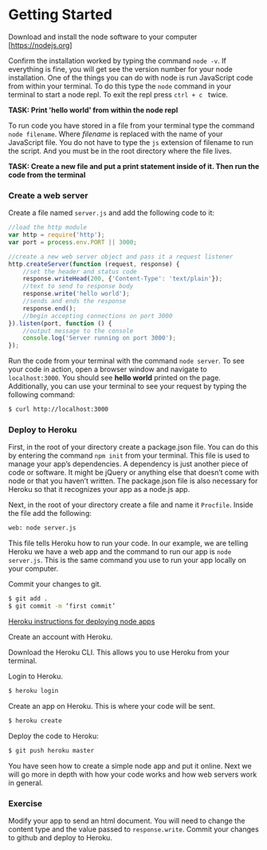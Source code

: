 # Getting Started

Download and install the node software to your computer
[https://nodejs.org]

Confirm the installation worked by typing the command `node -v`. 
If everything is fine, you will get see the version number for your node installation.  One of the things you can do with node is run JavaScript
code from within your terminal.  To do this type the `node` command
in your terminal to start a node repl. To exit the repl press `ctrl + c `
twice.  

__TASK: Print 'hello world' from within the node repl__  

To run code you have stored in a file from your terminal type the
command `node filename`. Where _filename_ is replaced with the name of your JavaScript file. You do not have to type the `js` extension of filename to run the script. And you must be in the root directory where
the file lives.  

__TASK: Create a new file and put a print statement inside of it. Then run the code from the terminal__


### Create a web server

Create a file named `server.js` and add the following code to it:

```js
//load the http module
var http = require('http');
var port = process.env.PORT || 3000;

//create a new web server object and pass it a request listener
http.createServer(function (request, response) {
	//set the header and status code
	response.writeHead(200, {'Content-Type': 'text/plain'});
	//text to send to response body
	response.write('hello world');
	//sends and ends the response
	response.end();
	//begin accepting connections on port 3000
}).listen(port, function () {
	//output message to the console
	console.log('Server running on port 3000');
});

```

Run the code from your terminal with the command `node server`.  To see your code in action, open a browser window and navigate to `localhost:3000`.  You should see __hello world__ printed on the page. Additionally, you can use your terminal to see your request by typing the following command:

```bash
$ curl http://localhost:3000
```

### Deploy to Heroku

First, in the root of your directory create a package.json file.  You can do this by entering the command `npm init` from your terminal.  This file is used to manage your app’s dependencies. A dependency is just another piece of code or software.  It might be jQuery or anything else that doesn’t come with node or that you haven’t written.  The package.json file is also necessary for Heroku so that it recognizes your app as a node.js app.

Next, in the root of your directory create a file and name it `Procfile`. Inside the file add the following: 

```txt
web: node server.js
``` 
This file tells Heroku how to run your code.  In our example, we are telling Heroku we have a web app and the command to run our app is 
`node server.js`. This is the same command you use to run your app locally on your computer. 

Commit your changes to git.
```bash
$ git add .
$ git commit -m ‘first commit’
```

[Heroku instructions for deploying node apps](https://devcenter.heroku.com/articles/getting-started-with-nodejs#introduction)



Create an account with Heroku.  

Download the Heroku CLI. This allows you to use Heroku from 
your terminal.

Login to Heroku.
```bash
$ heroku login
```

Create an app on Heroku.  This is where your code will be sent. 
```bash
$ heroku create
```

Deploy the code to Heroku:
```bash
$ git push heroku master
```
You have seen how to create a simple node app and put it online.  Next we will go more in depth with how your code works and how web servers work in general.


### Exercise

Modify your app to send an html document.  You will need to change the content type and the value passed to `response.write`. Commit your changes to github and deploy to Heroku.




